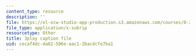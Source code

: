 ```yaml
---
content_type: resource
description: ''
file: https://ol-ocw-studio-app-production.s3.amazonaws.com/courses/8-286-the-early-universe-fall-2013/cecaf4dcda82506eaac12bacdcfe7ba1_ARuzDX55Xnk.vtt
file_type: application/x-subrip
resourcetype: Other
title: 3play caption file
uid: cecaf4dc-da82-506e-aac1-2bacdcfe7ba1
---
```

